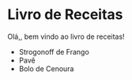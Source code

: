 # Livro de Receitas
Olá,, bem vindo ao livro de receitas!

 - Strogonoff de Frango
 - Pavê
 - Bolo de Cenoura